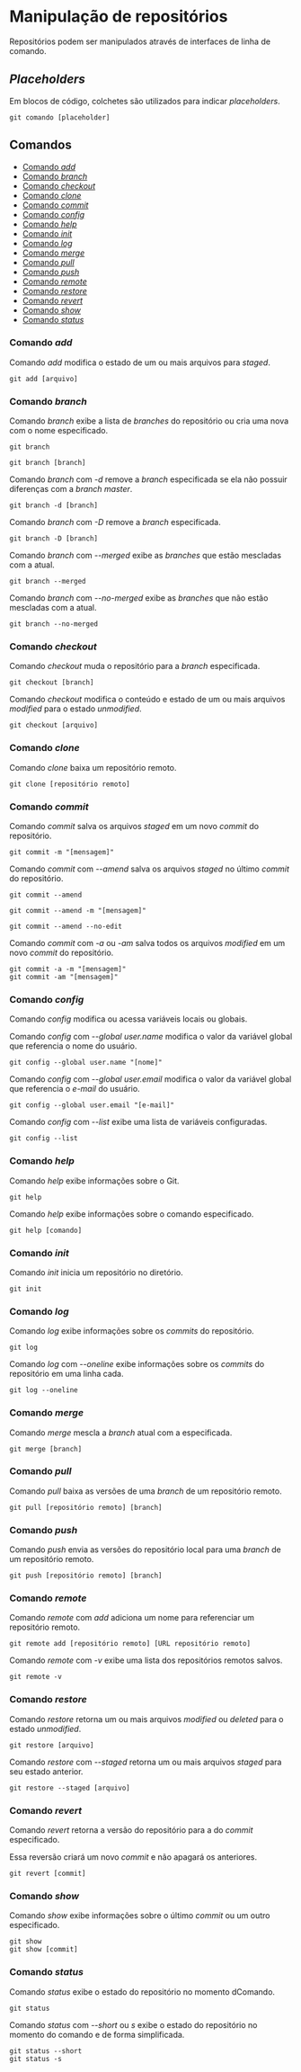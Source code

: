 # Manipulação de repositórios

Repositórios podem ser manipulados através de interfaces de linha de comando.

## _Placeholders_

Em blocos de código, colchetes são utilizados para indicar _placeholders_.

```
git comando [placeholder]
```

## Comandos

- [Comando _add_](#comando-add)
- [Comando _branch_](#comando-branch)
- [Comando _checkout_](#comando-checkout)
- [Comando _clone_](#comando-clone)
- [Comando _commit_](#comando-commit)
- [Comando _config_](#comando-config)
- [Comando _help_](#comando-help)
- [Comando _init_](#comando-init)
- [Comando _log_](#comando-log)
- [Comando _merge_](#comando-merge)
- [Comando _pull_](#comando-pull)
- [Comando _push_](#comando-push)
- [Comando _remote_](#comando-remote)
- [Comando _restore_](#comando-restore)
- [Comando _revert_](#comando-revert)
- [Comando _show_](#comando-show)
- [Comando _status_](#comando-status)

### Comando _add_

Comando _add_ modifica o estado de um ou mais arquivos para _staged_.

```
git add [arquivo]
```

### Comando _branch_

Comando _branch_ exibe a lista de _branches_ do repositório ou cria uma nova com o nome especificado.

```
git branch

git branch [branch]
```

Comando _branch_ com _-d_ remove a _branch_ especificada se ela não possuir diferenças com a _branch_ _master_.

```
git branch -d [branch]
```

Comando _branch_ com _-D_ remove a _branch_ especificada.

```
git branch -D [branch]
```

Comando _branch_ com _--merged_ exibe as _branches_ que estão mescladas com a atual.

```
git branch --merged
```

Comando _branch_ com _--no-merged_ exibe as _branches_ que não estão mescladas com a atual.

```
git branch --no-merged
```

### Comando _checkout_

Comando _checkout_ muda o repositório para a _branch_ especificada.

```
git checkout [branch]
```

Comando _checkout_ modifica o conteúdo e estado de um ou mais arquivos _modified_ para o estado _unmodified_.

```
git checkout [arquivo]
```

### Comando _clone_

Comando _clone_ baixa um repositório remoto.

```
git clone [repositório remoto]
```

### Comando _commit_

Comando _commit_ salva os arquivos _staged_ em um novo _commit_ do repositório.

```
git commit -m "[mensagem]"
```

Comando _commit_ com _--amend_ salva os arquivos _staged_ no último _commit_ do repositório.

```
git commit --amend

git commit --amend -m "[mensagem]"

git commit --amend --no-edit
```

Comando _commit_ com _-a_ ou -_am_ salva todos os arquivos _modified_ em um novo _commit_ do repositório.

```
git commit -a -m "[mensagem]"
git commit -am "[mensagem]"
```

### Comando _config_

Comando _config_ modifica ou acessa variáveis locais ou globais.

Comando _config_ com _--global_ _user.name_ modifica o valor da variável global que referencia o nome do usuário.

```
git config --global user.name "[nome]"
```

Comando _config_ com _--global_ _user.email_ modifica o valor da variável global que referencia o _e-mail_ do usuário.

```
git config --global user.email "[e-mail]"
```

Comando _config_ com _--list_ exibe uma lista de variáveis configuradas.

```
git config --list
```

### Comando _help_

Comando _help_ exibe informações sobre o Git.

```
git help
```

Comando _help_ exibe informações sobre o comando especificado.

```
git help [comando]
```

### Comando _init_

Comando _init_ inicia um repositório no diretório.

```
git init
```

### Comando _log_

Comando _log_ exibe informações sobre os _commits_ do repositório.

```
git log
```

Comando _log_ com _--oneline_ exibe informações sobre os _commits_ do repositório em uma linha cada.

```
git log --oneline
```

### Comando _merge_

Comando _merge_ mescla a _branch_ atual com a especificada.

```
git merge [branch]
```

### Comando _pull_

Comando _pull_ baixa as versões de uma _branch_ de um repositório remoto.

```
git pull [repositório remoto] [branch]
```

### Comando _push_

Comando _push_ envia as versões do repositório local para uma _branch_ de um repositório remoto.

```
git push [repositório remoto] [branch]
```

### Comando _remote_

Comando _remote_ com _add_ adiciona um nome para referenciar um repositório remoto.

```
git remote add [repositório remoto] [URL repositório remoto]
```

Comando _remote_ com _-v_ exibe uma lista dos repositórios remotos salvos.

```
git remote -v
```

### Comando _restore_

Comando _restore_ retorna um ou mais arquivos _modified_ ou _deleted_ para o estado _unmodified_.

```
git restore [arquivo]
```

Comando _restore_ com _--staged_ retorna um ou mais arquivos _staged_ para seu estado anterior.

```
git restore --staged [arquivo]
```

### Comando _revert_

Comando _revert_ retorna a versão do repositório para a do _commit_ especificado.

Essa reversão criará um novo _commit_ e não apagará os anteriores.

```
git revert [commit]
```

### Comando _show_

Comando _show_ exibe informações sobre o último _commit_ ou um outro especificado.

```
git show
git show [commit]
```

### Comando _status_

Comando _status_ exibe o estado do repositório no momento dComando.

```
git status
```

Comando _status_ com _--short_ ou _s_ exibe o estado do repositório no momento do comando e de forma simplificada.

```
git status --short
git status -s
```

